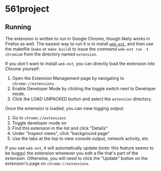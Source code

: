 # 561project
## Running
The extension is written to run in Google Chrome, though likely works in Firefox as well.
The easiest way to run it is to install
[`web-ext`]("https://extensionworkshop.com/documentation/develop/getting-started-with-web-ext/"),
and then use the makefile
(`make` or `make build`) to issue the command `web-ext run -t chromium` from the directory named
`extension`.

If you don't want to install `web-ext`, you can directly load the extension into Chrome yourself:
1. Open the Extension Management page by navigating to `chrome://extensions`.
1. Enable Developer Mode by clicking the toggle switch next to Developer mode.
1. Click the LOAD UNPACKED button and select the `extension` directory.

Once the extension is loaded, you can view logging output:
1. Go to `chrome://extensions`
1. Toggle developer mode on
1. Find this extension in the list and click "Details"
1. Under "Inspect views", click "background page"
1. Use the tabs at the top to view console output, network activity, etc

If you use `web-ext`, it will automatically update (note: this feature seems to be buggy)
the extension whenever you edit a file that's
part of the extension. Otherwise, you will need to click the "Update" button on the extension's
page on `chrome://extensions`.
